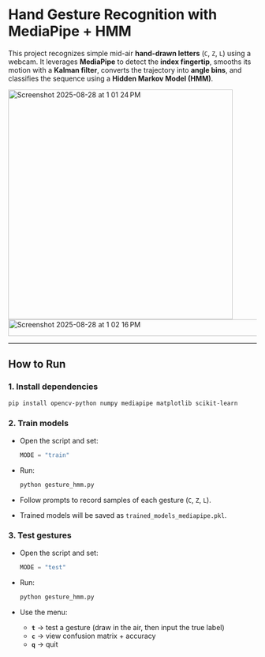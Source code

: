 # Hand Gesture Recognition with MediaPipe + HMM

This project recognizes simple mid-air **hand-drawn letters** (`C`, `Z`, `L`) using a webcam.
It leverages **MediaPipe** to detect the **index fingertip**, smooths its motion with a **Kalman filter**, converts the trajectory into **angle bins**, and classifies the sequence using a **Hidden Markov Model (HMM)**.

<img width="455" height="465" alt="Screenshot 2025-08-28 at 1 01 24 PM" src="https://github.com/user-attachments/assets/d889c64d-99e7-4150-8ea3-43cce2e6d5ab" />
<img width="681" height="34" alt="Screenshot 2025-08-28 at 1 02 16 PM" src="https://github.com/user-attachments/assets/b680fa58-ca4f-4074-b154-82c0fb0b9c92" />



---

## How to Run

### 1. Install dependencies

```bash
pip install opencv-python numpy mediapipe matplotlib scikit-learn
```

### 2. Train models

* Open the script and set:

  ```python
  MODE = "train"
  ```
* Run:

  ```bash
  python gesture_hmm.py
  ```
* Follow prompts to record samples of each gesture (`C`, `Z`, `L`).
* Trained models will be saved as `trained_models_mediapipe.pkl`.

### 3. Test gestures

* Open the script and set:

  ```python
  MODE = "test"
  ```
* Run:

  ```bash
  python gesture_hmm.py
  ```
* Use the menu:

  * **`t`** → test a gesture (draw in the air, then input the true label)
  * **`c`** → view confusion matrix + accuracy
  * **`q`** → quit
